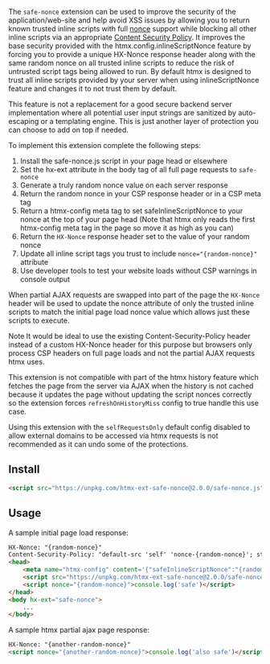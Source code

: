 The `safe-nonce` extension can be used to improve the security of the application/web-site and help avoid XSS issues by allowing you to return known trusted inline scripts with full [nonce](https://developer.mozilla.org/docs/Web/HTML/Global_attributes/nonce) support while blocking all other inline scripts via an appropriate [Content Security Policy](https://developer.mozilla.org/en-US/docs/Web/HTTP/CSP). It improves the base security provided with the htmx.config.inlineScriptNonce feature by forcing you to provide a unique HX-Nonce response header along with the same random nonce on all trusted inline scripts to reduce the risk of untrusted script tags being allowed to run. By default htmx is designed to trust all inline scripts provided by your server when using inlineScriptNonce feature and changes it to not trust them by default.

This feature is not a replacement for a good secure backend server implementation where all potential user input strings are sanitized by auto-escaping or a templating engine. This is just another layer of protection you can choose to add on top if needed. 

To implement this extension complete the following steps:

1. Install the safe-nonce.js script in your page head or elsewhere
2. Set the hx-ext attribute in the body tag of all full page requests to `safe-nonce`
3. Generate a truly random nonce value on each server response
4. Return the random nonce in your CSP response header or in a CSP meta tag
5. Return a htmx-config meta tag to set safeInlineScriptNonce to your nonce at the top of your page head (Note that htmx only reads the first htmx-config meta tag in the page so move it as high as you can)
6. Return the `HX-Nonce` response header set to the value of your random nonce
7. Update all inline script tags you trust to include `nonce="{random-nonce}"` attribute
8. Use developer tools to test your website loads without CSP warnings in console output

When partial AJAX requests are swapped into part of the page the `HX-Nonce` header will be used to update the nonce attribute of only the trusted inline scripts to match the initial page load nonce value which allows just these scripts to execute.

Note It would be ideal to use the existing Content-Security-Policy header instead of a custom HX-Nonce header for this purpose but browsers only process CSP headers on full page loads and not the partial AJAX requests htmx uses. 

This extension is not compatible with part of the htmx history feature which fetches the page from the server via AJAX when the history is not cached because it updates the page without updating the script nonces correctly so the extension forces `refreshOnHistoryMiss` config to true handle this use case. 

Using this extension with the `selfRequestsOnly` default config disabled to allow external domains to be accessed via htmx requests is not recommended as it can undo some of the protections.

## Install

```html
<script src="https://unpkg.com/htmx-ext-safe-nonce@2.0.0/safe-nonce.js"></script>
```

## Usage

A sample initial page load response:

```html
HX-Nonce: "{random-nonce}"
Content-Security-Policy: "default-src 'self' 'nonce-{random-nonce}'; style-src 'self' 'nonce-{random-nonce}'"
<head>
    <meta name="htmx-config" content='{"safeInlineScriptNonce":"{random-nonce}","inlineStyleNonce":"{random-nonce}"}'>
    <script src="https://unpkg.com/htmx-ext-safe-nonce@2.0.0/safe-nonce.js"></script>
    <script nonce="{random-nonce}">console.log('safe')</script>
</head>
<body hx-ext="safe-nonce">
    ...
</body>
```

A sample htmx partial ajax page response:

```html
HX-Nonce: "{another-random-nonce}"
<script nonce="{another-random-nonce}">console.log('also safe')</script>
```